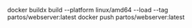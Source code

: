 docker buildx build --platform linux/amd64 --load --tag partos/webserver:latest
docker push partos/webserver:latest
